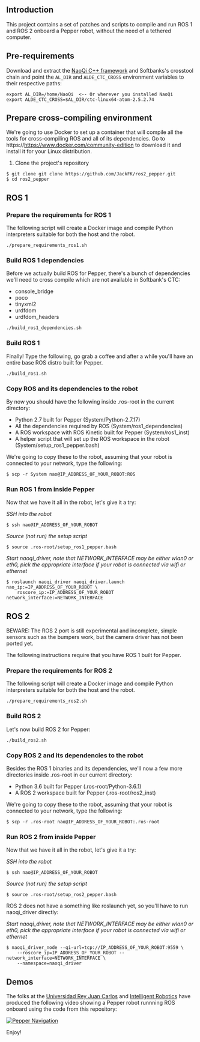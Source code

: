 ## Introduction

This project contains a set of patches and scripts to compile and run ROS 1 and ROS 2 onboard a Pepper robot, without the need of a tethered computer.

## Pre-requirements

Download and extract the [NaoQi C++ framework](http://doc.aldebaran.com/2-5/index_dev_guide.html) and Softbanks's crosstool chain and point the `AL_DIR` and `ALDE_CTC_CROSS` environment variables to their respective paths:

```
export AL_DIR=/home/NaoQi  <-- Or wherever you installed NaoQi
export ALDE_CTC_CROSS=$AL_DIR/ctc-linux64-atom-2.5.2.74
```

## Prepare cross-compiling environment

We're going to use Docker to set up a container that will compile all the tools for cross-compiling ROS and all of its dependencies. Go to https://https://www.docker.com/community-edition to download it and install it for your Linux distribution.


1. Clone the project's repository

```
$ git clone git clone https://github.com/JackFK/ros2_pepper.git
$ cd ros2_pepper
```

## ROS 1

### Prepare the requirements for ROS 1

The following script will create a Docker image and compile Python interpreters suitable for both the host and the robot.

```
./prepare_requirements_ros1.sh
```

### Build ROS 1 dependencies

Before we actually build ROS for Pepper, there's a bunch of dependencies we'll need to cross compile which are not available in Softbank's CTC:

- console_bridge
- poco
- tinyxml2
- urdfdom
- urdfdom_headers

```
./build_ros1_dependencies.sh
```

### Build ROS 1

Finally! Type the following, go grab a coffee and after a while you'll have an entire base ROS distro built for Pepper.

```
./build_ros1.sh
```

### Copy ROS and its dependencies to the robot

By now you should have the following inside .ros-root in the current directory:

- Python 2.7 built for Pepper (System/Python-2.7.17)
- All the dependencies required by ROS (System/ros1_dependencies)
- A ROS workspace with ROS Kinetic built for Pepper (System/ros1_inst)
- A helper script that will set up the ROS workspace in the robot (System/setup_ros1_pepper.bash)

We're going to copy these to the robot, assuming that your robot is connected to your network, type the following:

```
$ scp -r System nao@IP_ADDRESS_OF_YOUR_ROBOT:ROS
```

### Run ROS 1 from inside Pepper

Now that we have it all in the robot, let's give it a try:

*SSH into the robot*

```
$ ssh nao@IP_ADDRESS_OF_YOUR_ROBOT
```

*Source (not run) the setup script*

```
$ source .ros-root/setup_ros1_pepper.bash
```

*Start naoqi_driver, note that NETWORK\_INTERFACE may be either wlan0 or eth0, pick the appropriate interface if your robot is connected via wifi or ethernet*

```
$ roslaunch naoqi_driver naoqi_driver.launch nao_ip:=IP_ADDRESS_OF_YOUR_ROBOT \
    roscore_ip:=IP_ADDRESS_OF_YOUR_ROBOT network_interface:=NETWORK_INTERFACE
```

## ROS 2

BEWARE: The ROS 2 port is still experimental and incomplete, simple sensors such as the bumpers work, but the camera driver has not been ported yet.

The following instructions require that you have ROS 1 built for Pepper.

### Prepare the requirements for ROS 2

The following script will create a Docker image and compile Python interpreters suitable for both the host and the robot.

```
./prepare_requirements_ros2.sh
```

### Build ROS 2

Let's now build ROS 2 for Pepper:

```
./build_ros2.sh
```

### Copy ROS 2 and its dependencies to the robot

Besides the ROS 1 binaries and its dependencies, we'll now a few more directories inside .ros-root in our current directory:

- Python 3.6 built for Pepper (.ros-root/Python-3.6.1)
- A ROS 2 workspace built for Pepper (.ros-root/ros2_inst)

We're going to copy these to the robot, assuming that your robot is connected to your network, type the following:

```
$ scp -r .ros-root nao@IP_ADDRESS_OF_YOUR_ROBOT:.ros-root
```

### Run ROS 2 from inside Pepper

Now that we have it all in the robot, let's give it a try:

*SSH into the robot*

```
$ ssh nao@IP_ADDRESS_OF_YOUR_ROBOT
```

*Source (not run) the setup script*

```
$ source .ros-root/setup_ros2_pepper.bash
```

ROS 2 does not have a something like roslaunch yet, so you'll have to run naoqi_driver directly:

*Start naoqi_driver, note that NETWORK\_INTERFACE may be either wlan0 or eth0, pick the appropriate interface if your robot is connected via wifi or ethernet*

```
$ naoqi_driver_node --qi-url=tcp://IP_ADDRESS_OF_YOUR_ROBOT:9559 \
    --roscore_ip=IP_ADDRESS_OF_YOUR_ROBOT --network_interface=NETWORK_INTERFACE \
    --namespace=naoqi_driver
```

## Demos

The folks at the [Universidad Rey Juan Carlos](http://robotica.gsyc.es/) and [Intelligent Robotics](http://inrobots.es/) have produced the following video showing a Pepper robot runnning ROS onboard using the code from this repository:

[![Pepper Navigation](http://img.youtube.com/vi/0wIWJHMchaU/0.jpg)](https://www.youtube.com/watch?v=0wIWJHMchaU "Pepper Navigation")

Enjoy!
